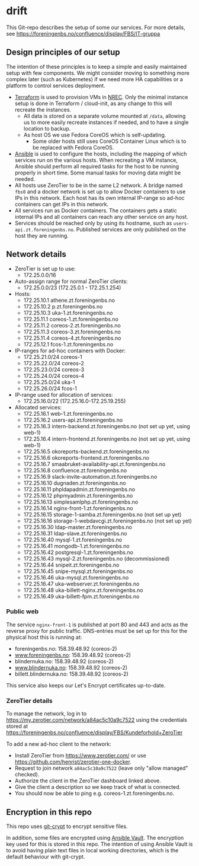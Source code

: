 # drift

This Git-repo describes the setup of some our services.
For more details, see
https://foreningenbs.no/confluence/display/FBS/IT-gruppa

## Design principles of our setup

The intention of these principles is to keep a simple and easily
maintained setup with few components. We might consider moving
to something more complex later (such as Kubernetes) if we need
more HA capabilities or a platform to control services deployment.

- [Terraform](./nrec/) is used to provision VMs in
  [NREC](https://docs.nrec.no/). Only the minimal
  instance setup is done in Terraform / cloud-init, as any change to this
  will recreate the instances.
  - All data is stored on a separate volume mounted at `/data`, allowing us
    to more easily recreate instances if needed, and to have a single
    location to backup.
  - As host OS we use Fedora CoreOS which is self-updating.
    - Some older hosts still uses CoreOS Container Linux which is
      to be replaced with Fedora CoreOS.
- [Ansible](./ansible/) is used to configure the hosts, including the
  mapping of which services run on the various hosts. When recreating a
  VM instance, Ansible should perform all required tasks for the host
  to be running properly in short time. Some manual tasks for moving data
  might be needed.
- All hosts use ZeroTier to be in the same L2 network. A bridge named `fbs0`
  and a docker network is set up to allow Docker containers to use IPs
  in this network.
  Each host has its own internal IP-range so ad-hoc containers can get
  IPs in this network.
- All services run as Docker containers. The containers gets a static
  internal IPs and all containers can reach any other service on any host.
- Services should be reached only by using its hostname, such as
  `users-api.zt.foreningenbs.no`. Published services are only published
  on the host they are running.

## Network details

- ZeroTier is set up to use:
  - 172.25.0.0/16
- Auto-assign range for normal ZeroTier clients:
  - 172.25.0.0/23 (172.25.0.1 - 172.25.1.254)
- Hosts:
  - 172.25.10.1 athene.zt.foreningenbs.no
  - 172.25.10.2 p.zt.foreningenbs.no
  - 172.25.10.3 uka-1.zt.foreningenbs.no
  - 172.25.11.1 coreos-1.zt.foreningenbs.no
  - 172.25.11.2 coreos-2.zt.foreningenbs.no
  - 172.25.11.3 coreos-3.zt.foreningenbs.no
  - 172.25.11.4 coreos-4.zt.foreningenbs.no
  - 172.25.12.1 fcos-1.zt.foreningenbs.no
- IP-ranges for ad-hoc containers with Docker:
  - 172.25.21.0/24 coreos-1
  - 172.25.22.0/24 coreos-2
  - 172.25.23.0/24 coreos-3
  - 172.25.24.0/24 coreos-4
  - 172.25.25.0/24 uka-1
  - 172.25.26.0/24 fcos-1
- IP-range used for allocation of services:
  - 172.25.16.0/22 (172.25.16.0-172.25.19.255)
- Allocated services:
  - 172.25.16.1 web-1.zt.foreningenbs.no
  - 172.25.16.2 users-api.zt.foreningenbs.no
  - 172.25.16.3 intern-backend.zt.foreningenbs.no (not set up yet, using web-1)
  - 172.25.16.4 intern-frontend.zt.foreningenbs.no (not set up yet, using web-1)
  - 172.25.16.5 okoreports-backend.zt.foreningenbs.no
  - 172.25.16.6 okoreports-frontend.zt.foreningenbs.no
  - 172.25.16.7 smaabruket-availability-api.zt.foreningenbs.no
  - 172.25.16.8 confluence.zt.foreningenbs.no
  - 172.25.16.9 slack-invite-automation.zt.foreningenbs.no
  - 172.25.16.10 dugnaden.zt.foreningenbs.no
  - 172.25.16.11 phpldapadmin.zt.foreningenbs.no
  - 172.25.16.12 phpmyadmin.zt.foreningenbs.no
  - 172.25.16.13 simplesamlphp.zt.foreningenbs.no
  - 172.25.16.14 nginx-front-1.zt.foreningenbs.no
  - 172.25.16.15 storage-1-samba.zt.foreningenbs.no (not set up yet)
  - 172.25.16.16 storage-1-webdavcgi.zt.foreningenbs.no (not set up yet)
  - 172.25.16.30 ldap-master.zt.foreningenbs.no
  - 172.25.16.31 ldap-slave.zt.foreningenbs.no
  - 172.25.16.40 mysql-1.zt.foreningenbs.no
  - 172.25.16.41 mongodb-1.zt.foreningenbs.no
  - 172.25.16.42 postgresql-1.zt.foreningenbs.no
  - 172.25.16.43 mysql-2.zt.foreningenbs.no (decommissioned)
  - 172.25.16.44 snipeit.zt.foreningenbs.no
  - 172.25.16.45 snipe-mysql.zt.foreningenbs.no
  - 172.25.16.46 uka-mysql.zt.foreningenbs.no
  - 172.25.16.47 uka-webserver.zt.foreningenbs.no
  - 172.25.16.48 uka-billett-nginx.zt.foreningenbs.no
  - 172.25.16.49 uka-billett-fpm.zt.foreningenbs.no

### Public web

The service `nginx-front-1` is published at port 80 and 443 and acts
as the reverse proxy for public traffic. DNS-entries must be
set up for this for the physical host this is running at:

- foreningenbs.no: 158.39.48.92 (coreos-2)
- www.foreningenbs.no: 158.39.48.92 (coreos-2)
- blindernuka.no: 158.39.48.92 (coreos-2)
- www.blindernuka.no: 158.39.48.92 (coreos-2)
- billett.blindernuka.no: 158.39.48.92 (coreos-2)

This service also keeps our Let's Encrypt certificates up-to-date.

### ZeroTier details

To manage the network, log in to https://my.zerotier.com/network/a84ac5c10a9c7522
using the credentials stored at
https://foreningenbs.no/confluence/display/FBS/Kundeforhold+ZeroTier

To add a new ad-hoc client to the network:

- Install ZeroTier from https://www.zerotier.com/ or use
  https://github.com/henrist/zerotier-one-docker.
- Request to join network `a84ac5c10a9c7522` (leave only "allow managed" checked).
- Authorize the client in the ZeroTier dashboard linked above.
- Give the client a description so we keep track of what is connected.
- You should now be able to ping e.g. coreos-1.zt.foreningenbs.no.

## Encryption in this repo

This repo uses [git-crypt](https://github.com/AGWA/git-crypt)
to encrypt sensitive files.

In addition, some files are encrypted using
[Ansible Vault](https://docs.ansible.com/ansible/latest/user_guide/vault.html).
The encryption key used for this is stored in this repo. The intention
of using Ansible Vault is to avoid having plain text files in local
working directories, which is the default behaviour with git-crypt.
